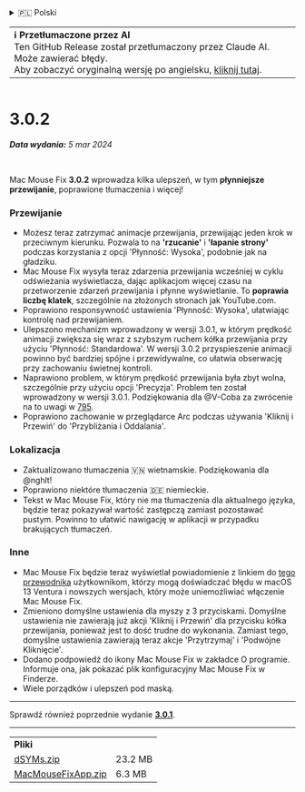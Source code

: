 <details>
<summary>🇵🇱 Polski</summary>

[🇬🇧 English (GitHub Release)](https://github.com/noah-nuebling/mac-mouse-fix/releases/tag/3.0.2)\
[🇦🇩 Català](https://redirect.macmousefix.com/?target=mmf-release&tag=3.0.2&locale=ca)\
[🇩🇪 Deutsch](https://redirect.macmousefix.com/?target=mmf-release&tag=3.0.2&locale=de)\
[🇪🇸 Español](https://redirect.macmousefix.com/?target=mmf-release&tag=3.0.2&locale=es)\
[🇫🇷 Français](https://redirect.macmousefix.com/?target=mmf-release&tag=3.0.2&locale=fr)\
[🇮🇩 Indonesia](https://redirect.macmousefix.com/?target=mmf-release&tag=3.0.2&locale=id)\
[🇮🇹 Italiano](https://redirect.macmousefix.com/?target=mmf-release&tag=3.0.2&locale=it)\
[🇭🇺 Magyar](https://redirect.macmousefix.com/?target=mmf-release&tag=3.0.2&locale=hu)\
[🇳🇱 Nederlands](https://redirect.macmousefix.com/?target=mmf-release&tag=3.0.2&locale=nl)\
**🇵🇱 Polski**\
[🇧🇷 Português (Brasil)](https://redirect.macmousefix.com/?target=mmf-release&tag=3.0.2&locale=pt-BR)\
[🇵🇹 Português (Portugal)](https://redirect.macmousefix.com/?target=mmf-release&tag=3.0.2&locale=pt-PT)\
[🇷🇴 Română](https://redirect.macmousefix.com/?target=mmf-release&tag=3.0.2&locale=ro)\
[🇸🇪 Svenska](https://redirect.macmousefix.com/?target=mmf-release&tag=3.0.2&locale=sv)\
[🇻🇳 Tiếng Việt](https://redirect.macmousefix.com/?target=mmf-release&tag=3.0.2&locale=vi)\
[🇹🇷 Türkçe](https://redirect.macmousefix.com/?target=mmf-release&tag=3.0.2&locale=tr)\
[🇨🇿 Čeština](https://redirect.macmousefix.com/?target=mmf-release&tag=3.0.2&locale=cs)\
[🇬🇷 Ελληνικά](https://redirect.macmousefix.com/?target=mmf-release&tag=3.0.2&locale=el)\
[🇷🇺 Русский](https://redirect.macmousefix.com/?target=mmf-release&tag=3.0.2&locale=ru)\
[🇺🇦 Українська](https://redirect.macmousefix.com/?target=mmf-release&tag=3.0.2&locale=uk)\
[🇮🇱 עברית](https://redirect.macmousefix.com/?target=mmf-release&tag=3.0.2&locale=he)\
[🇸🇦 العربية](https://redirect.macmousefix.com/?target=mmf-release&tag=3.0.2&locale=ar)\
[🇮🇳 हिन्दी](https://redirect.macmousefix.com/?target=mmf-release&tag=3.0.2&locale=hi)\
[🇹🇭 ไทย](https://redirect.macmousefix.com/?target=mmf-release&tag=3.0.2&locale=th)\
[🇨🇳 中文 (简体)](https://redirect.macmousefix.com/?target=mmf-release&tag=3.0.2&locale=zh-Hans)\
[🇨🇳 中文 (繁體)](https://redirect.macmousefix.com/?target=mmf-release&tag=3.0.2&locale=zh-Hant)\
[🇭🇰 中文（香港)](https://redirect.macmousefix.com/?target=mmf-release&tag=3.0.2&locale=zh-HK)\
[🇯🇵 日本語](https://redirect.macmousefix.com/?target=mmf-release&tag=3.0.2&locale=ja)\
[🇰🇷 한국어](https://redirect.macmousefix.com/?target=mmf-release&tag=3.0.2&locale=ko)\
[Help translate Mac Mouse Fix to different languages!](https://github.com/noah-nuebling/mac-mouse-fix/discussions/731)
</details>
<table align=><td>
<b>ℹ️ Przetłumaczone przez AI</b><br>
Ten GitHub Release został przetłumaczony przez Claude AI. Może zawierać błędy.<br>
Aby zobaczyć oryginalną wersję po angielsku, <a href="https://github.com/noah-nuebling/mac-mouse-fix/releases/tag/3.0.2">kliknij tutaj</a>.
</td></table>

<table></table>

# 3.0.2
***Data wydania:** 5 mar 2024*

<br>

Mac Mouse Fix **3.0.2** wprowadza kilka ulepszeń, w tym **płynniejsze przewijanie**, poprawione tłumaczenia i więcej!

### Przewijanie

- Możesz teraz zatrzymać animacje przewijania, przewijając jeden krok w przeciwnym kierunku. Pozwala to na **'rzucanie'** i **'łapanie strony'** podczas korzystania z opcji 'Płynność: Wysoka', podobnie jak na gładziku.
- Mac Mouse Fix wysyła teraz zdarzenia przewijania wcześniej w cyklu odświeżania wyświetlacza, dając aplikacjom więcej czasu na przetworzenie zdarzeń przewijania i płynne wyświetlanie. To **poprawia liczbę klatek**, szczególnie na złożonych stronach jak YouTube.com.
- Poprawiono responsywność ustawienia 'Płynność: Wysoka', ułatwiając kontrolę nad przewijaniem.
- Ulepszono mechanizm wprowadzony w wersji 3.0.1, w którym prędkość animacji zwiększa się wraz z szybszym ruchem kółka przewijania przy użyciu 'Płynność: Standardowa'. W wersji 3.0.2 przyspieszenie animacji powinno być bardziej spójne i przewidywalne, co ułatwia obserwację przy zachowaniu świetnej kontroli.
- Naprawiono problem, w którym prędkość przewijania była zbyt wolna, szczególnie przy użyciu opcji 'Precyzja'. Problem ten został wprowadzony w wersji 3.0.1. Podziękowania dla @V-Coba za zwrócenie na to uwagi w [795](https://github.com/noah-nuebling/mac-mouse-fix/issues/795).
- Poprawiono zachowanie w przeglądarce Arc podczas używania 'Kliknij i Przewiń' do 'Przybliżania i Oddalania'.

### Lokalizacja

- Zaktualizowano tłumaczenia 🇻🇳 wietnamskie. Podziękowania dla @nghlt!
- Poprawiono niektóre tłumaczenia 🇩🇪 niemieckie.
- Tekst w Mac Mouse Fix, który nie ma tłumaczenia dla aktualnego języka, będzie teraz pokazywał wartość zastępczą zamiast pozostawać pustym. Powinno to ułatwić nawigację w aplikacji w przypadku brakujących tłumaczeń.

### Inne

- Mac Mouse Fix będzie teraz wyświetlał powiadomienie z linkiem do [tego przewodnika](https://github.com/noah-nuebling/mac-mouse-fix/discussions/861) użytkownikom, którzy mogą doświadczać błędu w macOS 13 Ventura i nowszych wersjach, który może uniemożliwiać włączenie Mac Mouse Fix.
- Zmieniono domyślne ustawienia dla myszy z 3 przyciskami. Domyślne ustawienia nie zawierają już akcji 'Kliknij i Przewiń' dla przycisku kółka przewijania, ponieważ jest to dość trudne do wykonania. Zamiast tego, domyślne ustawienia zawierają teraz akcje 'Przytrzymaj' i 'Podwójne Kliknięcie'.
- Dodano podpowiedź do ikony Mac Mouse Fix w zakładce O programie. Informuje ona, jak pokazać plik konfiguracyjny Mac Mouse Fix w Finderze.
- Wiele porządków i ulepszeń pod maską.

---

Sprawdź również poprzednie wydanie [**3.0.1**](https://redirect.macmousefix.com/?target=mmf-release&tag=3.0.1&locale=pl).

---

<table align="start">
<tr>
    <td colspan=2>
        <b>Pliki</b>
    </td>
</tr>
<tr>
    <td><a href="https://github.com/noah-nuebling/mac-mouse-fix/releases/download/3.0.2/dSYMs.zip">dSYMs.zip</a></td>
    <td>23.2 MB</td>
</tr>
<tr>
    <td><a href="https://github.com/noah-nuebling/mac-mouse-fix/releases/download/3.0.2/MacMouseFixApp.zip">MacMouseFixApp.zip</a></td>
    <td>6.3 MB</td>
</tr>
</table>